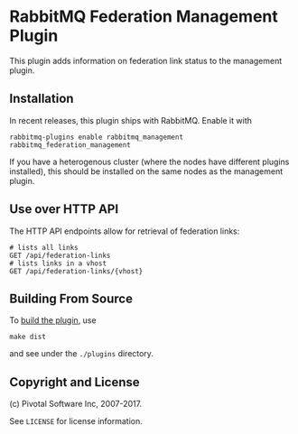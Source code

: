 # RabbitMQ Federation Management Plugin

This plugin adds information on federation link status to the management
plugin.


## Installation

In recent releases, this plugin ships with RabbitMQ. Enable it with

    rabbitmq-plugins enable rabbitmq_management rabbitmq_federation_management

If you have a heterogenous cluster (where the nodes have different
plugins installed), this should be installed on the same nodes as the
management plugin.


## Use over HTTP API

The HTTP API endpoints allow for retrieval of federation links:

    # lists all links
    GET /api/federation-links
    # lists links in a vhost
    GET /api/federation-links/{vhost}


## Building From Source

To [build the plugin](http://www.rabbitmq.com/plugin-development.html), use

    make dist

and see under the `./plugins` directory.


## Copyright and License

(c) Pivotal Software Inc, 2007-2017.

See `LICENSE` for license information.
